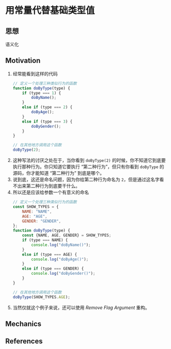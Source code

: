 # 用常量代替基础类型值


## 思想
语义化


## Motivation
1. 经常能看到这样的代码
    ```js
    // 定义一个处理三种类似行为的函数
    function doByType(type) {
        if (type === 1) {
            doByName();
        }
        else if (type === 2) {
            doByAge();
        }
        else if (type === 3) {
            doByGender();
        }
    }

    // 在其他地方调用这个函数
    doByType(2);
    ```
2. 这种写法的讨厌之处在于，当你看到 `doByType(2)` 的时候，你不知道它到底要执行那种行为。你只知道它要执行 “第二种行为”，但只有你看到 `doByType` 的源码，你才能知道 “第二种行为” 到底是哪个。
3. 说到底，这还是命名问题，因为你给第二种行为命名为 `2`，但是通过这名字看不出来第二种行为到底要干什么。
4. 所以还是应该给参数一个有意义的命名
    ```js
    // 定义一个处理三种类似行为的函数
    const SHOW_TYPES = {
        NAME: "NAME", 
        AGE: "AGE", 
        GENDER: "GENDER",
    };
    function doByType(type) {
        const {NAME, AGE, GENDER} = SHOW_TYPES;
        if (type === NAME) {
            console.log("doByName()");
        }
        else if (type === AGE) {
            console.log("doByAge()");
        }
        else if (type === GENDER) {
            console.log("doByGender()");
        }
    }

    // 在其他地方调用这个函数
    doByType(SHOW_TYPES.AGE);
    ```
5. 当然仅就这个例子来说，还可以使用 *Remove Flag Argument* 重构。


## Mechanics


## References
